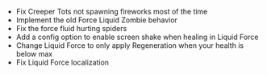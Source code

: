 * Fix Creeper Tots not spawning fireworks most of the time
* Implement the old Force Liquid Zombie behavior
* Fix the force fluid hurting spiders
* Add a config option to enable screen shake when healing in Liquid Force
* Change Liquid Force to only apply Regeneration when your health is below max
* Fix Liquid Force localization